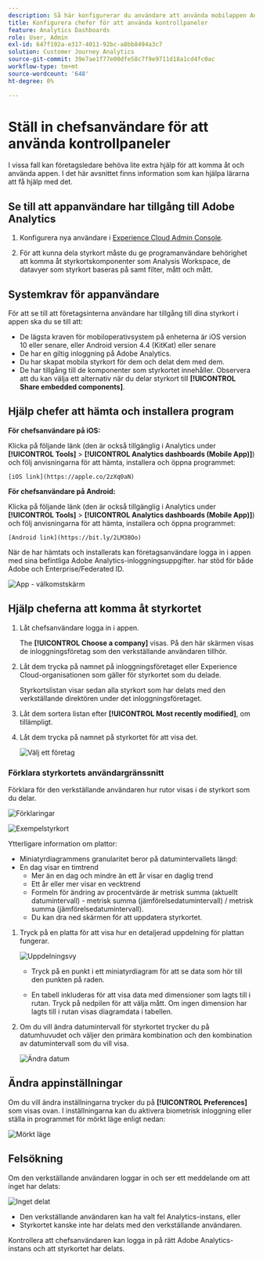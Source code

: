 ```yaml
---
description: Så här konfigurerar du användare att använda mobilappen Analytics
title: Konfigurera chefer för att använda kontrollpaneler
feature: Analytics Dashboards
role: User, Admin
exl-id: 647f192a-e317-4011-92bc-a8bb8494a3c7
solution: Customer Journey Analytics
source-git-commit: 39e7ae1f77e00dfe58c7f9e9711d18a1cd4fc0ac
workflow-type: tm+mt
source-wordcount: '648'
ht-degree: 0%

---
```


# Ställ in chefsanvändare för att använda kontrollpaneler

I vissa fall kan företagsledare behöva lite extra hjälp för att komma åt och använda appen. I det här avsnittet finns information som kan hjälpa lärarna att få hjälp med det.

## Se till att appanvändare har tillgång till Adobe Analytics

1. Konfigurera nya användare i [Experience Cloud Admin Console](https://experienceleague.adobe.com/docs/analytics/admin/admin-console/permissions/product-profile.html).

1. För att kunna dela styrkort måste du ge programanvändare behörighet att komma åt styrkortskomponenter som Analysis Workspace, de datavyer som styrkort baseras på samt filter, mått och mått.

## Systemkrav för appanvändare

För att se till att företagsinterna användare har tillgång till dina styrkort i appen ska du se till att:

* De lägsta kraven för mobiloperativsystem på enheterna är iOS version 10 eller senare, eller Android version 4.4 (KitKat) eller senare
* De har en giltig inloggning på Adobe Analytics.
* Du har skapat mobila styrkort för dem och delat dem med dem.
* De har tillgång till de komponenter som styrkortet innehåller. Observera att du kan välja ett alternativ när du delar styrkort till **[!UICONTROL Share embedded components]**.

## Hjälp chefer att hämta och installera program

**För chefsanvändare på iOS:**

Klicka på följande länk (den är också tillgänglig i Analytics under **[!UICONTROL Tools]** > **[!UICONTROL Analytics dashboards (Mobile App)]**) och följ anvisningarna för att hämta, installera och öppna programmet:

`[iOS link](https://apple.co/2zXq0aN)`

**För chefsanvändare på Android:**

Klicka på följande länk (den är också tillgänglig i Analytics under **[!UICONTROL Tools]** > **[!UICONTROL Analytics dashboards (Mobile App)]**) och följ anvisningarna för att hämta, installera och öppna programmet:

`[Android link](https://bit.ly/2LM38Oo)`

När de har hämtats och installerats kan företagsanvändare logga in i appen med sina befintliga Adobe Analytics-inloggningsuppgifter. har stöd för både Adobe och Enterprise/Federated ID.

![App - välkomstskärm](assets/welcome.png)

## Hjälp cheferna att komma åt styrkortet

1. Låt chefsanvändare logga in i appen.

   The **[!UICONTROL Choose a company]** visas. På den här skärmen visas de inloggningsföretag som den verkställande användaren tillhör.

1. Låt dem trycka på namnet på inloggningsföretaget eller Experience Cloud-organisationen som gäller för styrkortet som du delade.

   Styrkortslistan visar sedan alla styrkort som har delats med den verkställande direktören under det inloggningsföretaget.

1. Låt dem sortera listan efter **[!UICONTROL Most recently modified]**, om tillämpligt.

1. Låt dem trycka på namnet på styrkortet för att visa det.

   ![Välj ett företag](assets/accesscard.png)


### Förklara styrkortets användargränssnitt

Förklara för den verkställande användaren hur rutor visas i de styrkort som du delar.

![Förklaringar](assets/newexplain.png)

![Exempelstyrkort](assets/intro_scorecard.png)

Ytterligare information om plattor:

* Miniatyrdiagrammens granularitet beror på datumintervallets längd:
* En dag visar en timtrend
   * Mer än en dag och mindre än ett år visar en daglig trend
   * Ett år eller mer visar en vecktrend
   * Formeln för ändring av procentvärde är metrisk summa (aktuellt datumintervall) - metrisk summa (jämförelsedatumintervall) / metrisk summa (jämförelsedatumintervall).
   * Du kan dra ned skärmen för att uppdatera styrkortet.


1. Tryck på en platta för att visa hur en detaljerad uppdelning för plattan fungerar.

   ![Uppdelningsvy](assets/sparkline.png)

   * Tryck på en punkt i ett miniatyrdiagram för att se data som hör till den punkten på raden.

   * En tabell inkluderas för att visa data med dimensioner som lagts till i rutan. Tryck på nedpilen för att välja mått. Om ingen dimension har lagts till i rutan visas diagramdata i tabellen.

1. Om du vill ändra datumintervall för styrkortet trycker du på datumhuvudet och väljer den primära kombination och den kombination av datumintervall som du vill visa.

   ![Ändra datum](assets/changedate.png)

## Ändra appinställningar

Om du vill ändra inställningarna trycker du på **[!UICONTROL Preferences]** som visas ovan. I inställningarna kan du aktivera biometrisk inloggning eller ställa in programmet för mörkt läge enligt nedan:

![Mörkt läge](assets/darkmode.png)

## Felsökning

Om den verkställande användaren loggar in och ser ett meddelande om att inget har delats:

![Inget delat](assets/nothing.png)

* Den verkställande användaren kan ha valt fel Analytics-instans, eller
* Styrkortet kanske inte har delats med den verkställande användaren.

Kontrollera att chefsanvändaren kan logga in på rätt Adobe Analytics-instans och att styrkortet har delats.
